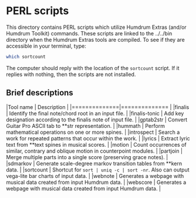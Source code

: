 PERL scripts
====================

This directory contains PERL scripts which utilize Humdrum Extras (and/or Humdrum Toolkit)
commands.  These scripts are linked to the ../../bin directory when the Humdrum Extras
tools are compiled.  To see if they are accessible in your terminal, type:

```bash
which sortcount
```

The computer should reply with the location of the `sortcount` script.  If it replies
with nothing, then the scripts are not installed.


Brief descriptions
-------------------


|Tool name     | Description |
|==============|============== |
|finalis       | Identify the final note/chord root in an input file. |
|finalis-tonic | Add key designation according to the finalis note of input file. |
|gptab2str     | Convert Guitar Pro ASCII tab to **str representation. |
|hummath       | Perform mathematical operations on one or more spines. |
|introspect    | Search a work for repeated patterns that occur within the work. |
|lyrics        | Extract lyric text from **text spines in musical scores. |
|motion        | Count occurrences of similar, contrary and oblique motion in counterpoint modules. |
|partjoin      | Merge multiple parts into a single score (preserving grace notes). |
|sdmarkov      | Generate scale-degree markov transition tables from **kern data. |
|sortcount     | Shortcut for `sort | uniq -c | sort -nr`.  Also can output vega-lite bar charts of input data. |
|webnote       | Generates a webpage with musical data created from input Humdrum data. |
|webscore      | Generates a webpage with musical data created from input Humdrum data. |




